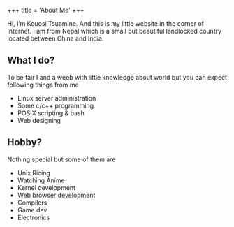+++
title = 'About Me'
+++

Hi, I’m Kouosi Tsuamine. And this is my little website in the corner of Internet. I am from Nepal which is a small but beautiful landlocked country located between China and India.

## What I do?
To be fair I and a weeb with little knowledge about world but you can expect following things from me
- Linux server administration
- Some c/c++ programming
- POSIX scripting & bash
- Web designing

## Hobby?
Nothing special but some of them are
- Unix Ricing
- Watching Anime
- Kernel development
- Web browser development
- Compilers
- Game dev
- Electronics
